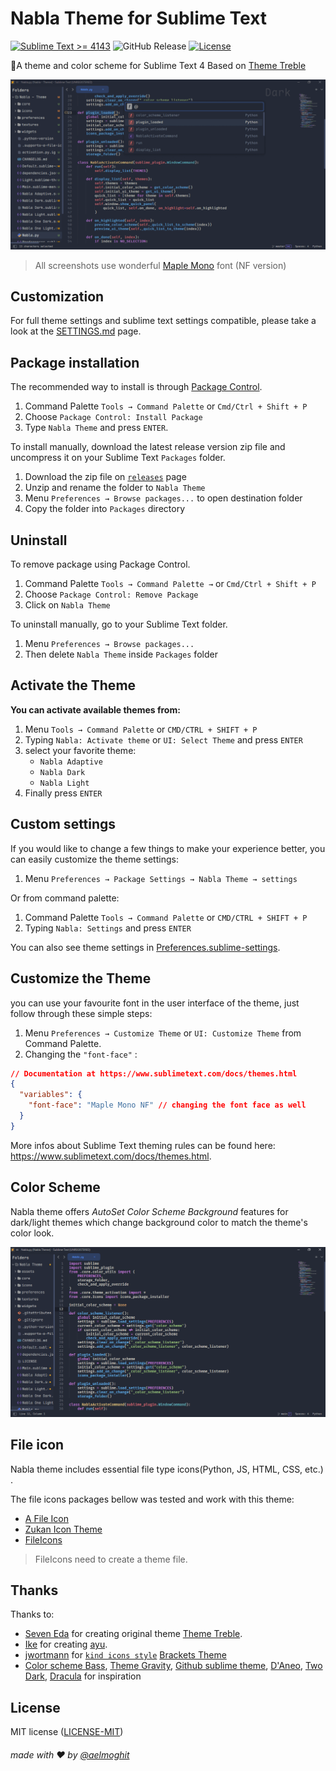 # Nabla Theme for Sublime Text

[![Sublime Text >= 4143](https://img.shields.io/badge/Sublime_Text-%3E%3D%204143-orange?style=flat&logo=sublime-text)](https://www.sublimetext.com/download)
![GitHub Release](https://img.shields.io/github/v/release/aelmoghit/nabla-theme)
[![License](https://img.shields.io/github/license/aelmoghit/nabla-theme)](LICENSE)

🎨A theme and color scheme for Sublime Text 4
Based on [Theme Treble](https://github.com/53v3n3d4/Theme-Treble)

![Nabla Theme](assets/screenshots.gif)

> All screenshots use wonderful [Maple Mono](https://font.subf.dev/en/) font (NF version)

## Customization

For full theme settings and sublime text settings compatible, please take a look at the [SETTINGS.md](SETTINGS.md) page.

## Package installation

The recommended way to install is through [Package Control](https://packages.sublimetext.io/packages/Nabla%20Theme/).

1. Command Palette `Tools → Command Palette` or `Cmd/Ctrl + Shift + P`
2. Choose `Package Control: Install Package`
3. Type `Nabla Theme` and press `ENTER`.

To install manually, download the latest release version zip file and uncompress it on your Sublime Text `Packages` folder.

1. Download the zip file on [`releases`](https://github.com/aelmoghit/Nabla-Theme/releases) page
2. Unzip and rename the folder to `Nabla Theme`
3. Menu `Preferences → Browse packages...` to open destination folder
4. Copy the folder into `Packages` directory

## Uninstall

To remove package using Package Control.

1. Command Palette `Tools → Command Palette →` or `Cmd/Ctrl + Shift + P`
2. Choose `Package Control: Remove Package`
3. Click on `Nabla Theme`

To uninstall manually, go to your Sublime Text folder.

1. Menu `Preferences → Browse packages...`
2. Then delete `Nabla Theme` inside `Packages` folder

## Activate the Theme

**You can activate available themes from:**

1. Menu `Tools → Command Palette` or `CMD/CTRL + SHIFT + P`
2. Typing `Nabla: Activate theme` or `UI: Select Theme` and press `ENTER`
3. select your favorite theme:
   - `Nabla Adaptive`
   - `Nabla Dark`
   - `Nabla Light`
4. Finally press `ENTER`

## Custom settings

If you would like to change a few things to make your experience better, you can easily customize the theme settings:

1. Menu `Preferences → Package Settings → Nabla Theme → settings`

Or from command palette:

1. Command Palette `Tools → Command Palette` or `CMD/CTRL + SHIFT + P`
2. Typing `Nabla: Settings` and press `ENTER`

You can also see theme settings in [Preferences.sublime-settings](Preferences.sublime-settings).

## Customize the Theme

you can use your favourite font in the user interface of the theme, just follow through these simple steps:

1. Menu `Preferences → Customize Theme` or `UI: Customize Theme` from Command Palette.
2. Changing the `"font-face"` :

```json
// Documentation at https://www.sublimetext.com/docs/themes.html
{
  "variables": {
    "font-face": "Maple Mono NF" // changing the font face as well
  }
}
```

More infos about Sublime Text theming rules can be found here: https://www.sublimetext.com/docs/themes.html.

## Color Scheme

Nabla theme offers _AutoSet Color Scheme Background_ features for dark/light themes which change background color to match the theme's color look.

![AutoSet Color Scheme Background](assets/autoset_bg.gif)

## File icon

Nabla theme includes essential file type icons(Python, JS, HTML, CSS, etc.) .

The file icons packages bellow was tested and work with this theme:

- [A File Icon](https://github.com/SublimeText/AFileIcon)
- [Zukan Icon Theme](https://github.com/53v3n3d4/Zukan-Icon-Theme)
- [FileIcons](https://github.com/braver/FileIcons)

> FileIcons need to create a theme file.

## Thanks

Thanks to:

- [Seven Eda](https://github.com/53v3n3d4) for creating original theme [Theme Treble](https://github.com/53v3n3d4/Theme-Treble).
- [Ike](https://github.com/wbond) for creating [ayu](https://github.com/dempfi/ayu).
- [jwortmann](https://github.com/jwortmann) for [`kind icons style`](https://raw.githubusercontent.com/jwortmann/brackets-theme/master/img/kind_icons_dark.png) [Brackets Theme](https://github.com/jwortmann/brackets-theme)
- [Color scheme Bass](https://github.com/53v3n3d4/Color-Scheme-Bass), [Theme Gravity](https://packagecontrol.io/packages/Theme%20-%20Gravity), [Github sublime theme](https://github.com/mauroreisvieira/github-sublime-theme), [D'Aneo](https://github.com/SublimeText/Theme-DAneo/), [Two Dark](https://github.com/erremauro/TwoDark), [Dracula](https://draculatheme.com/sublime) for inspiration

## License

MIT license ([LICENSE-MIT](LICENSE))

###### made with ❤️ by [@aelmoghit](https://github.com/aelmoghit/)
